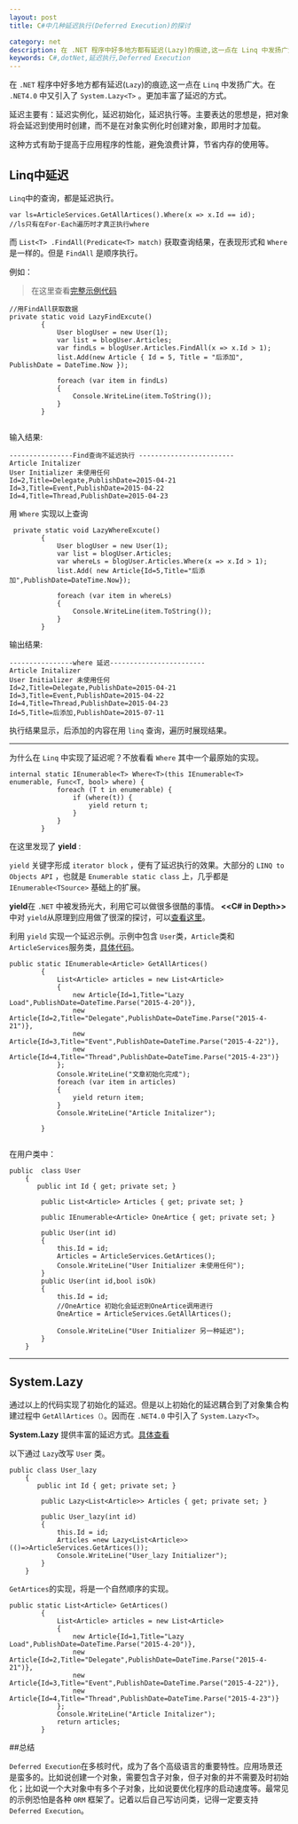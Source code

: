 ```yaml
---
layout: post
title: C#中几种延迟执行(Deferred Execution)的探讨

category: net
description: 在 .NET 程序中好多地方都有延迟(Lazy)的痕迹,这一点在 Linq 中发扬广大。在 .NET4.0 中又引入了 System.Lazy<T> 更加丰富了延迟的方式。
keywords: C#,dotNet,延迟执行,Deferred Execution
--- 
```



在 `.NET` 程序中好多地方都有延迟(`Lazy`)的痕迹,这一点在 `Linq` 中发扬广大。在 `.NET4.0` 中又引入了 `System.Lazy<T>` 。更加丰富了延迟的方式。

延迟主要有：延迟实例化，延迟初始化，延迟执行等。主要表达的思想是，把对象将会延迟到使用时创建，而不是在对象实例化时创建对象，即用时才加载。

这种方式有助于提高于应用程序的性能，避免浪费计算，节省内存的使用等。

## Linq中延迟

`Linq`中的查询，都是延迟执行。

```
var ls=ArticleServices.GetAllArtices().Where(x => x.Id == id);
//ls只有在For-Each遍历时才真正执行where
```
而 `List<T> .FindAll(Predicate<T> match)` 获取查询结果，在表现形式和 `Where` 是一样的。但是 `FindAll` 是顺序执行。

例如：

>在这里查看[完整示例代码](https://github.com/haifengwang/LazyExplore)

```
//用FindAll获取数据
private static void LazyFindExcute()
        {
            User blogUser = new User(1);
            var list = blogUser.Articles;
            var findLs = blogUser.Articles.FindAll(x => x.Id > 1);
            list.Add(new Article { Id = 5, Title = "后添加", PublishDate = DateTime.Now });

            foreach (var item in findLs)
            {
                Console.WriteLine(item.ToString());
            }
        }
        
```
输入结果:

```
----------------Find查询不延迟执行 ------------------------
Article Initalizer
User Initializer 未使用任何
Id=2,Title=Delegate,PublishDate=2015-04-21
Id=3,Title=Event,PublishDate=2015-04-22
Id=4,Title=Thread,PublishDate=2015-04-23
```
用 `Where` 实现以上查询 

```
 private static void LazyWhereExcute() 
        {
            User blogUser = new User(1);
            var list = blogUser.Articles;
            var whereLs = blogUser.Articles.Where(x => x.Id > 1);
            list.Add( new Article{Id=5,Title="后添加",PublishDate=DateTime.Now});

            foreach (var item in whereLs)
            {
                Console.WriteLine(item.ToString());
            }
        }
```

输出结果:

```
----------------where 延迟------------------------
Article Initalizer
User Initializer 未使用任何
Id=2,Title=Delegate,PublishDate=2015-04-21
Id=3,Title=Event,PublishDate=2015-04-22
Id=4,Title=Thread,PublishDate=2015-04-23
Id=5,Title=后添加,PublishDate=2015-07-11
```
执行结果显示，后添加的内容在用 `linq` 查询，遍历时展现结果。

-----

为什么在 `Linq` 中实现了延迟呢？不放看看 `Where` 其中一个最原始的实现。

```
internal static IEnumerable<T> Where<T>(this IEnumerable<T> enumerable, Func<T, bool> where) {
            foreach (T t in enumerable) {
                if (where(t)) {
                    yield return t;
                }
            }
        }
```
在这里发现了 **yield** :

`yield` 关键字形成 `iterator block` ，便有了延迟执行的效果。大部分的 `LINQ to Objects API` ，也就是 `Enumerable static class` 上，几乎都是 `IEnumerable<TSource>` 基础上的扩展。

**yield**在 `.NET` 中被发扬光大，利用它可以做很多很酷的事情。 **<<C# in Depth>>** 中对 `yield`从原理到应用做了很深的探讨，可以[查看这里](http://csharpindepth.com/articles/chapter6/iteratorblockimplementation.aspx)。

利用 `yield` 实现一个延迟示例。示例中包含 `User`类，`Article`类和 `ArticleServices`服务类，[具体代码](https://github.com/haifengwang/LazyExplore)。

```
public static IEnumerable<Article> GetAllArtices() 
        {
            List<Article> articles = new List<Article>
            {
                new Article{Id=1,Title="Lazy Load",PublishDate=DateTime.Parse("2015-4-20")},
                new Article{Id=2,Title="Delegate",PublishDate=DateTime.Parse("2015-4-21")},
                new Article{Id=3,Title="Event",PublishDate=DateTime.Parse("2015-4-22")},
                new Article{Id=4,Title="Thread",PublishDate=DateTime.Parse("2015-4-23")}
            };
            Console.WriteLine("文章初始化完成");
            foreach (var item in articles)
            {
                yield return item;
            }
            Console.WriteLine("Article Initalizer");
            
        }
        
```
在用户类中：

```
public  class User
    {
       public int Id { get; private set; }

        public List<Article> Articles { get; private set; }

        public IEnumerable<Article> OneArtice { get; private set; }

        public User(int id)
        {
            this.Id = id;
            Articles = ArticleServices.GetArtices();
            Console.WriteLine("User Initializer 未使用任何");
        }
        public User(int id,bool isOk)
        {        
            this.Id = id;
            //OneArtice 初始化会延迟到OneArtice调用进行
            OneArtice = ArticleServices.GetAllArtices();
            
            Console.WriteLine("User Initializer 另一种延迟");
        }
    }

```
----
## System.Lazy<T>

通过以上的代码实现了初始化的延迟。但是以上初始化的延迟耦合到了对象集合构建过程中 `GetAllArtices（）`。因而在 `.NET4.0` 中引入了 `System.Lazy<T>`。

**System.Lazy<T>** 提供丰富的延迟方式。[具体查看](https://msdn.microsoft.com/zh-cn/library/dd642331\(v=vs.100\).aspx)

以下通过 `Lazy`改写 `User` 类。

```
public class User_lazy
    {
       public int Id { get; private set; }

        public Lazy<List<Article>> Articles { get; private set; }

        public User_lazy(int id)
        {
            this.Id = id;
            Articles =new Lazy<List<Article>>(()=>ArticleServices.GetArtices());
            Console.WriteLine("User_lazy Initializer");
        }
    }
```

`GetArtices`的实现，将是一个自然顺序的实现。

```
public static List<Article> GetArtices()
        {
            List<Article> articles = new List<Article>
            {
                new Article{Id=1,Title="Lazy Load",PublishDate=DateTime.Parse("2015-4-20")},
                new Article{Id=2,Title="Delegate",PublishDate=DateTime.Parse("2015-4-21")},
                new Article{Id=3,Title="Event",PublishDate=DateTime.Parse("2015-4-22")},
                new Article{Id=4,Title="Thread",PublishDate=DateTime.Parse("2015-4-23")}
            };
            Console.WriteLine("Article Initalizer");
            return articles;
        }
```
##总结

`Deferred Execution`在多核时代，成为了各个高级语言的重要特性。应用场景还是蛮多的。比如说创建一个对象，需要包含子对象，但子对象的并不需要及时初始化；比如说一个大对象中有多个子对象，比如说要优化程序的启动速度等。最常见的示例恐怕是各种 `ORM` 框架了。记着以后自己写访问类，记得一定要支持 `Deferred Execution`。
